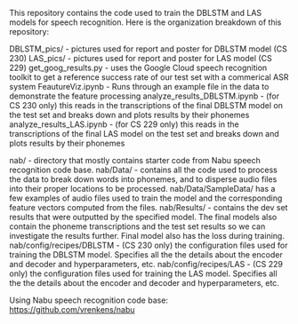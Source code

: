 This repository contains the code used to train the DBLSTM and LAS models for speech recognition. Here is the organization breakdown of this repository:

DBLSTM_pics/ - pictures used for report and poster for DBLSTM model (CS 230)
LAS_pics/ - pictures used for report and poster for LAS model (CS 229)
get_goog_results.py - uses the Google Cloud speech recognition toolkit to get a reference success rate of our test set with a commerical ASR system
FeautureViz.ipynb - Runs through an example file in the data to demonstrate the feature processing
analyze_results_DBLSTM.ipynb - (for CS 230 only) this reads in the transcriptions of the final DBLSTM model on the test set and breaks down and plots results by their phonemes
analyze_results_LAS.ipynb - (for CS 229 only) this reads in the transcriptions of the final LAS model on the test set and breaks down and plots results by their phonemes

nab/ - directory that mostly contains starter code from Nabu speech recognition code base.
nab/Data/ - contains all the code used to process the data to break down words into phonemes, and to disperse audio files into their proper locations to be processed. nab/Data/SampleData/ has a few examples of audio files used to train the model and the corresponding feature vectors computed from the files.
nab/Results/ - contains the dev set results that were outputted by the specified model. The final models also contain the phoneme transcriptions and the test set results so we can investigate the results further. Final model also has the loss during training.
nab/config/recipes/DBLSTM - (CS 230 only) the configuration files used for training the DBLSTM model. Specifies all the the details about the encoder and decoder and hyperparameters, etc.
nab/config/recipes/LAS - (CS 229 only) the configuration files used for training the LAS model. Specifies all the the details about the encoder and decoder and hyperparameters, etc.


Using Nabu speech recognition code base:
https://github.com/vrenkens/nabu


